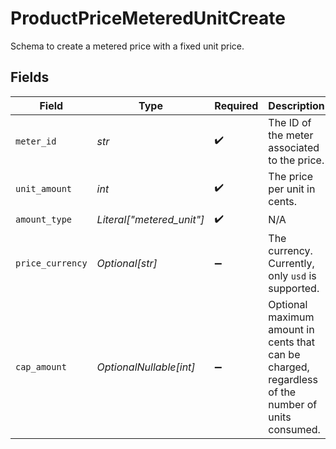 # ProductPriceMeteredUnitCreate

Schema to create a metered price with a fixed unit price.


## Fields

| Field                                                                                             | Type                                                                                              | Required                                                                                          | Description                                                                                       |
| ------------------------------------------------------------------------------------------------- | ------------------------------------------------------------------------------------------------- | ------------------------------------------------------------------------------------------------- | ------------------------------------------------------------------------------------------------- |
| `meter_id`                                                                                        | *str*                                                                                             | :heavy_check_mark:                                                                                | The ID of the meter associated to the price.                                                      |
| `unit_amount`                                                                                     | *int*                                                                                             | :heavy_check_mark:                                                                                | The price per unit in cents.                                                                      |
| `amount_type`                                                                                     | *Literal["metered_unit"]*                                                                         | :heavy_check_mark:                                                                                | N/A                                                                                               |
| `price_currency`                                                                                  | *Optional[str]*                                                                                   | :heavy_minus_sign:                                                                                | The currency. Currently, only `usd` is supported.                                                 |
| `cap_amount`                                                                                      | *OptionalNullable[int]*                                                                           | :heavy_minus_sign:                                                                                | Optional maximum amount in cents that can be charged, regardless of the number of units consumed. |